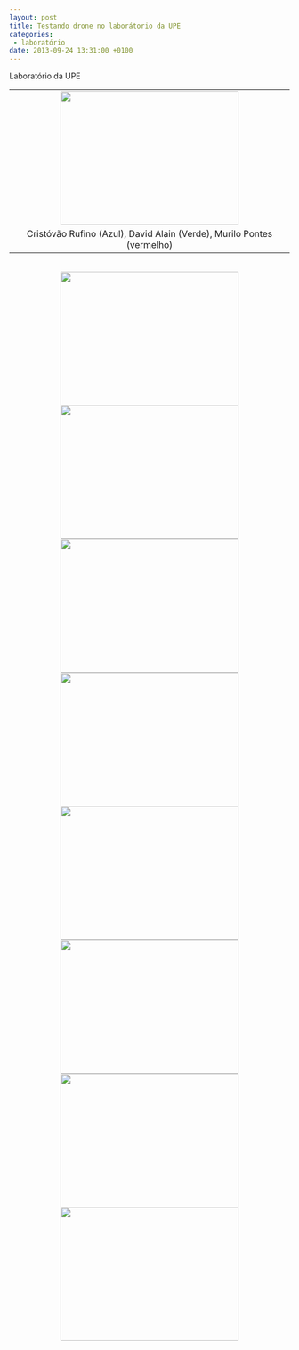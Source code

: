 ```yaml
---
layout: post
title: Testando drone no laborátorio da UPE
categories:
 - laboratório
date: 2013-09-24 13:31:00 +0100
---
```


Laboratório da UPE<a name="more"></a>  

<table align="center" cellpadding="0" cellspacing="0" class="tr-caption-container" style="margin-left: auto; margin-right: auto; text-align: center;"><tbody>
<tr><td style="text-align: center;"><a href="http://2.bp.blogspot.com/-0rFg8VqwAyA/UkGFvgMzycI/AAAAAAAAlt4/2vpyWjXpbKo/s1600/IMG_20130923_202356.jpg" imageanchor="1" style="margin-left: auto; margin-right: auto;"><img border="0" height="240" src="http://2.bp.blogspot.com/-0rFg8VqwAyA/UkGFvgMzycI/AAAAAAAAlt4/2vpyWjXpbKo/s320/IMG_20130923_202356.jpg" width="320"/></a></td></tr>
<tr><td class="tr-caption" style="text-align: center;">Cristóvão Rufino (Azul), David Alain (Verde), Murilo Pontes (vermelho)</td></tr>
</tbody></table>

<div class="separator" style="clear: both; text-align: center;">
<br/></div>

  

<div class="separator" style="clear: both; text-align: center;">
<a href="http://1.bp.blogspot.com/-boUIXqlqCe8/UkGFvuyKD3I/AAAAAAAAlt4/_GY2MvvcLG8/s1600/IMG_20130923_201712.jpg" imageanchor="1" style="margin-left: 1em; margin-right: 1em;"><img border="0" height="240" src="http://1.bp.blogspot.com/-boUIXqlqCe8/UkGFvuyKD3I/AAAAAAAAlt4/_GY2MvvcLG8/s320/IMG_20130923_201712.jpg" width="320"/></a></div>

  

<div class="separator" style="clear: both; text-align: center;">
<a href="http://3.bp.blogspot.com/-r8wc0HzVcWk/UkGFvscQIFI/AAAAAAAAlt4/ZFHYpmvdZVQ/s1600/IMG_20130923_200934.jpg" imageanchor="1" style="margin-left: 1em; margin-right: 1em;"><img border="0" height="240" src="http://3.bp.blogspot.com/-r8wc0HzVcWk/UkGFvscQIFI/AAAAAAAAlt4/ZFHYpmvdZVQ/s320/IMG_20130923_200934.jpg" width="320"/></a></div>

  

<div class="separator" style="clear: both; text-align: center;">
<a href="http://1.bp.blogspot.com/-jD1QmiTJBqA/UkGFvgo8iHI/AAAAAAAAlt4/V1h9u00bWW4/s1600/IMG_20130923_200835.jpg" imageanchor="1" style="margin-left: 1em; margin-right: 1em;"><img border="0" height="240" src="http://1.bp.blogspot.com/-jD1QmiTJBqA/UkGFvgo8iHI/AAAAAAAAlt4/V1h9u00bWW4/s320/IMG_20130923_200835.jpg" width="320"/></a></div>

  

<div class="separator" style="clear: both; text-align: center;">
<a href="http://4.bp.blogspot.com/-Hvc8crCJSaU/UkGFvrtl5mI/AAAAAAAAlt4/HX1Z6LZTfjM/s1600/IMG_20130923_194457.jpg" imageanchor="1" style="margin-left: 1em; margin-right: 1em;"><img border="0" height="240" src="http://4.bp.blogspot.com/-Hvc8crCJSaU/UkGFvrtl5mI/AAAAAAAAlt4/HX1Z6LZTfjM/s320/IMG_20130923_194457.jpg" width="320"/></a></div>

  

<div class="separator" style="clear: both; text-align: center;">
<a href="http://1.bp.blogspot.com/-irM_Y6jPqws/UkGFvlWGx6I/AAAAAAAAlt4/ZzT2jN5JDfU/s1600/IMG_20130923_194450.jpg" imageanchor="1" style="margin-left: 1em; margin-right: 1em;"><img border="0" height="240" src="http://1.bp.blogspot.com/-irM_Y6jPqws/UkGFvlWGx6I/AAAAAAAAlt4/ZzT2jN5JDfU/s320/IMG_20130923_194450.jpg" width="320"/></a></div>

  

<div class="separator" style="clear: both; text-align: center;">
<a href="http://4.bp.blogspot.com/-84cxn9juQqs/UkGFvpapKPI/AAAAAAAAlt4/I7zHFvjuciM/s1600/IMG_20130923_185330.jpg" imageanchor="1" style="margin-left: 1em; margin-right: 1em;"><img border="0" height="240" src="http://4.bp.blogspot.com/-84cxn9juQqs/UkGFvpapKPI/AAAAAAAAlt4/I7zHFvjuciM/s320/IMG_20130923_185330.jpg" width="320"/></a></div>

  

<div class="separator" style="clear: both; text-align: center;">
<a href="http://3.bp.blogspot.com/-TMwHCHi7C4E/UkGFvlRBzLI/AAAAAAAAlt4/xKs9sQFDmVk/s1600/IMG_20130923_185317.jpg" imageanchor="1" style="margin-left: 1em; margin-right: 1em;"><img border="0" height="240" src="http://3.bp.blogspot.com/-TMwHCHi7C4E/UkGFvlRBzLI/AAAAAAAAlt4/xKs9sQFDmVk/s320/IMG_20130923_185317.jpg" width="320"/></a></div>

  

<div class="separator" style="clear: both; text-align: center;">
<a href="http://2.bp.blogspot.com/-5uVBWYiKCss/UkGFvjaSF7I/AAAAAAAAlt4/TSs2B3rORKM/s1600/IMG_20130923_183810.jpg" imageanchor="1" style="margin-left: 1em; margin-right: 1em;"><img border="0" height="240" src="http://2.bp.blogspot.com/-5uVBWYiKCss/UkGFvjaSF7I/AAAAAAAAlt4/TSs2B3rORKM/s320/IMG_20130923_183810.jpg" width="320"/></a></div>

  